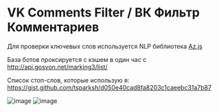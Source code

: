 
# VK Comments Filter / ВК Фильтр Комментариев

Для проверки ключевых слов используется NLP библиотека [Az.js](https://github.com/deNULL/Az.js)

База ботов проксируется с кэшем в один час с http://api.gosvon.net/marking3/list/

Список стоп-слов, которые использую я: https://gist.github.com/tsparksh/d050e40cad8fa8203c1caeebc31a7b87

![image](https://user-images.githubusercontent.com/17945250/168489238-c05430e7-7c6e-4f1e-bec7-160e528c34ef.png)
![image](https://user-images.githubusercontent.com/17945250/168489251-889d9ad3-a156-477b-9b4b-475f11c2ed81.png)
